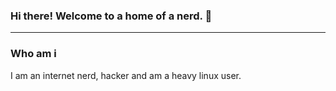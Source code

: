 ### Hi there!  Welcome to a home of a nerd. 👋
<hr>
<h3>Who am i</h3>
<p>I am an internet nerd, hacker and am a heavy linux user.</p>

